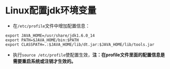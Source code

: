 # Linux配置jdk环境变量

* 在`/etc/profile`文件中增加配置信息：
```
export JAVA_HOME=/usr/share/jdk1.6.0_14
export PATH=$JAVA_HOME/bin:$PATH
export CLASSPATH=.:$JAVA_HOME/lib/dt.jar:$JAVA_HOME/lib/tools.jar
```
* 执行`source /etc/profile`使配置生效，**注：在profile文件里面的配置信息是需要重启系统或注销才生效的。**
